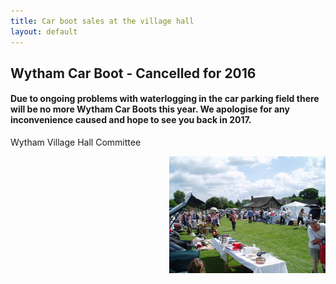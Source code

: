 ```yaml
---
title: Car boot sales at the village hall
layout: default
---
```



## **Wytham Car Boot - Cancelled for 2016**

#### **Due to ongoing problems with waterlogging in the car parking field there will be no more Wytham Car Boots this year. We apologise for any inconvenience caused and hope to see you back in 2017.**

Wytham Village Hall Committee

<img align="right" src="images/carboot1.jpg"/>














